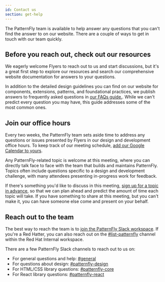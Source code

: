 ```yaml
---
id: Contact us
section: get-help
---
```


The PatternFly team is available to help answer any questions that you can't find the answer to on our website. There are a couple of ways to get in touch with our team quickly. 

## Before you reach out, check out our resources

We eagerly welcome Flyers to reach out to us and start discussions, but it's a great first step to explore our resources and search our comprehensive website documentation for answers to your questions. 

In addition to the detailed design guidelines you can find on our website for components, extensions, patterns, and foundational practices, we publish answers to frequently asked questions in [our FAQs guide.](/get-help/faqs). While we can't predict every question you may have, this guide addresses some of the most common ones. 

## Join our office hours 

Every two weeks, the PatternFly team sets aside time to address any questions or issues presented by Flyers in our design and development office hours. To keep track of our meeting schedule, [add our Google Calendar to yours](https://calendar.google.com/calendar/embed?src=patternflyteam%40gmail.com&ctz=America%2FNew_York).

Any PatternFly-related topic is welcome at this meeting, where you can directly talk face to face with the team that builds and maintains PatternFly. Topics often include questions specific to a design and development challenge, with many attendees presenting in-progress work for feedback.  

If there's something you'd like to discuss in this meeting, [sign up for a topic in advance](https://docs.google.com/document/d/16ltdRXX4U-FLunZpPdmQjATZHUTxjyTh-BGsoqdFKTs/edit?tab=t.0#heading=h.fdgi7w700vmz), so that we can plan ahead and predict the amount of time each topic will take. If you have something to share at this meeting, but you can't make it, you can have someone else come and present on your behalf. 

## Reach out to the team

The best way to reach the team is to [join the PatternFly Slack workspace](https://join.slack.com/t/patternfly/shared_invite/zt-3dcejyvj6-MU93z8IVihJXxbs2ggrMEw). If you're a Red Hatter, you can also reach out on the [#list-patternfly](https://redhat.enterprise.slack.com/archives/C04JMHKSD9C) channel within the Red Hat Internal workspace. 

There are a few PatternFly Slack channels to reach out to us on:
- For general questions and help: [#general](https://patternfly.slack.com/archives/C293LQ36J)
- For questions about design: [#patternfly-design](https://patternfly.slack.com/archives/CGR204RM2)
- For HTML/CSS library questions: [#patternfly-core](https://patternfly.slack.com/archives/C9Q224EFL)  
- For React library questions: [#patternfly-react](https://patternfly.slack.com/archives/C4FM977N0) 